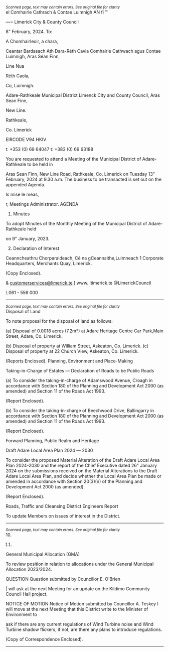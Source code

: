 *<small>Scanned page, text may contain errors. See original file for clarity</small>*  
el Comhairle Cathrach
& Contae Luimnigh
AN fi ™

—= Limerick City
& County Council

8" February, 2024.
To:

A Chomhairleoir, a chara,

Ceantar Bardasach Ath Dara-Réth Cavla
Comhairle Cathwach agus Contae Luimnigh,
Aras Séan Finn,

Line Nua

Réth Caola,

Co, Luimnigh.

Adare-Rathkeale Municipal District
Limenck City and County Council,
Aras Sean Finn,

New Line.

Rathkeale,

Co. Limerick

EIRCODE V94 HKIV

t: +353 (0) 69 64047
t: +383 (0) 69 63188

You are requested to attend a Meeting of the Municipal District of Adare-Rathkeale to be held in

Aras Sean Finn, New Line Road, Rathkeale, Co. Limerick on Tuesday 13" February, 2024 at 9.30
a.m. The business to be transacted is set out on the appended Agenda.

Is mise le meas,

r,
Meetings Administrator.
AGENDA
1. Minutes

To adopt Minutes of the Monthly Meeting of the Municipal District of Adare-Rathkeale held

on 9" January, 2023.

2. Declaration of Interest

Ceanncheathru Chorparaideach, Cé na gCeannaithe,Luimneach 1
Corporate Headquarters, Merchants Quay, Limerick.

(Copy Enclosed).

& customerservices@limerick.te
] www. ltimerick.te
@LimerickCouncil

\ 061 - 556 000

---
*<small>Scanned page, text may contain errors. See original file for clarity</small>*  
Disposal of Land

To note proposal for the disposal of land as follows:

(a) Disposal of 0.0018 acres (7.2m*) at Adare Heritage Centre Car Park,Main Street, Adare,
Co. Limerick.

(b) Disposal of property at William Street, Askeaton, Co. Limerick.
(c) Disposal of property at 22 Church View, Askeaton, Co. Limerick.

(Reports Enclosed).
Planning, Environment and Place-Making

Taking-in-Charge of Estates — Declaration of Roads to be Public Roads

(a) To consider the taking-in-charge of Adamswood Avenue, Croagh in accordance with
Section 180 of the Planning and Development Act 2000 (as amended) and Section 11 of
the Roads Act 1993.

(Report Enclosed).

(b) To consider the taking-in-charge of Beechwood Drive, Ballingarry in accordance with
Section 180 of the Planning and Development Act 2000 (as amended) and Section 11 of
the Roads Act 1993.

(Report Enclosed).

Forward Planning, Public Realm and Heritage

Draft Adare Local Area Plan 2024 — 2030

To consider the proposed Material Alteration of the Draft Adare Local Area Plan 2024-2030
and the report of the Chief Executive dated 26" January 2024 on the submissions received
on the Material Alterations to the Draft Adare Local Area Plan, and decide whether the
Local Area Plan be made or amended in accordance with Section 20(3)(n) of the Planning
and Development Act 2000 (as amended).

(Report Enclosed).

Roads, Traffic and Cleansing
District Engineers Report

To update Members on issues of interest in the District.

---
*<small>Scanned page, text may contain errors. See original file for clarity</small>*  
10.

11.

General Municipal Allocation (GMA)

To review position in relation to allocations under the General Municipal Allocation
2023/2024.

QUESTION
Question submitted by Councillor E. O’Brien

| will ask at the next Meeting for an update on the Kildimo Community Council Hall
project.

NOTICE OF MOTION
Notice of Motion submitted by Councillor A. Teskey
I will move at the next Meeting that this District write to the Minister of Environment to

ask if there are any current regulations of Wind Turbine noise and Wind Turbine shadow
flickers, if not, are there any plans to introduce regulations.

(Copy of Correspondence Enclosed).

---
